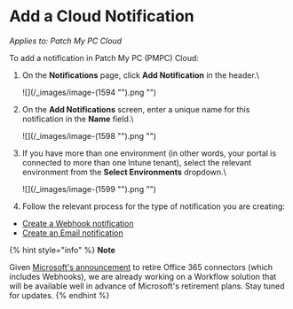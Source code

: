# Add a Cloud Notification

_Applies to: Patch My PC Cloud_

To add a notification in Patch My PC (PMPC) Cloud:

1.  On the **Notifications** page, click **Add Notification** in the header.\


    ![](/_images/image-(1594 "").png "")


2.  On the **Add Notifications** screen, enter a unique name for this notification in the **Name** field.\


    ![](/_images/image-(1598 "").png "")


3.  If you have more than one environment (in other words, your portal is connected to more than one Intune tenant), select the relevant environment from the **Select Environments** dropdown.\


    ![](/_images/image-(1599 "").png "")
4. Follow the relevant process for the type of notification you are creating:

* [Create a Webhook notification](create-a-webhook-notification-in-cloud.md)
* [Create an Email notification](create-a-cloud-email-notification.md)

{% hint style="info" %}
**Note**

Given [Microsoft's announcement](https://devblogs.microsoft.com/microsoft365dev/retirement-of-office-365-connectors-within-microsoft-teams/) to retire Office 365 connectors (which includes Webhooks), we are already working on a Workflow solution that will be available well in advance of Microsoft's retirement plans. Stay tuned for updates.
{% endhint %}
